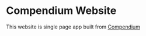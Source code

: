# Compendium Website

This website is single page app built from
[Compendium](http://github.com/tercenya/compendium)
